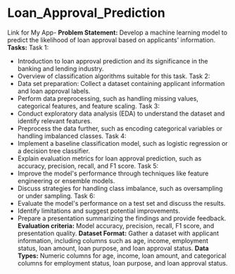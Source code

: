 # Loan_Approval_Prediction
Link for My App- 
**Problem Statement:**
Develop a machine learning model to predict the likelihood of loan approval based on applicants' information.
**Tasks:**
Task 1:
- Introduction to loan approval prediction and its significance in the banking and lending industry.
- Overview of classification algorithms suitable for this task.
Task 2:
- Data set preparation: Collect a dataset containing applicant information and loan approval labels.
- Perform data preprocessing, such as handling missing values, categorical features, and feature scaling.
Task 3:
- Conduct exploratory data analysis (EDA) to understand the dataset and identify relevant features.
- Preprocess the data further, such as encoding categorical variables or handling imbalanced classes.
Task 4:
- Implement a baseline classification model, such as logistic regression or a decision tree classifier.
- Explain evaluation metrics for loan approval prediction, such as accuracy, precision, recall, and F1 score.
Task 5:
- Improve the model's performance through techniques like feature engineering or ensemble models.
- Discuss strategies for handling class imbalance, such as oversampling or under sampling.
Task 6:
- Evaluate the model's performance on a test set and discuss the results.
- Identify limitations and suggest potential improvements.
- Prepare a presentation summarizing the findings and provide feedback.
**Evaluation criteria:** Model accuracy, precision, recall, F1 score, and presentation quality.
**Dataset Format:** Gather a dataset with applicant information, including columns such as age, income, employment status, loan amount, loan purpose, and loan approval status.
**Data Types:** Numeric columns for age, income, loan amount, and categorical columns for employment status, loan purpose, and loan approval status.
